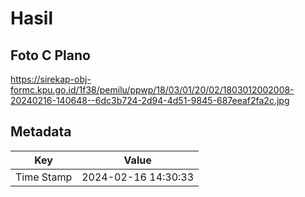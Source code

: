 # Hasil

## Foto C Plano

https://sirekap-obj-formc.kpu.go.id/1f38/pemilu/ppwp/18/03/01/20/02/1803012002008-20240216-140648--6dc3b724-2d94-4d51-9845-687eeaf2fa2c.jpg


## Metadata

| Key        | Value               |
| ---------- | ------------------- |
| Time Stamp | 2024-02-16 14:30:33 |



